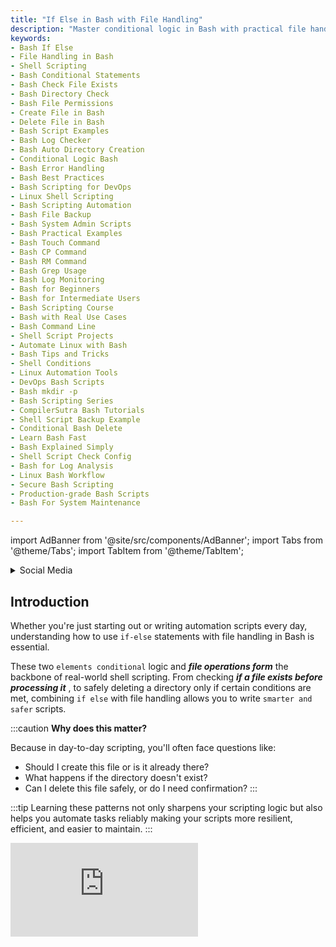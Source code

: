 ```yaml
---
title: "If Else in Bash with File Handling"
description: "Master conditional logic in Bash with practical file handling operations like checking existence, permissions, creating, and deleting files. Ideal for automation and DevOps scripting."
keywords:
- Bash If Else
- File Handling in Bash
- Shell Scripting
- Bash Conditional Statements
- Bash Check File Exists
- Bash Directory Check
- Bash File Permissions
- Create File in Bash
- Delete File in Bash
- Bash Script Examples
- Bash Log Checker
- Bash Auto Directory Creation
- Conditional Logic Bash
- Bash Error Handling
- Bash Best Practices
- Bash Scripting for DevOps
- Linux Shell Scripting
- Bash Scripting Automation
- Bash File Backup
- Bash System Admin Scripts
- Bash Practical Examples
- Bash Touch Command
- Bash CP Command
- Bash RM Command
- Bash Grep Usage
- Bash Log Monitoring
- Bash for Beginners
- Bash for Intermediate Users
- Bash Scripting Course
- Bash with Real Use Cases
- Bash Command Line
- Shell Script Projects
- Automate Linux with Bash
- Bash Tips and Tricks
- Shell Conditions
- Linux Automation Tools
- DevOps Bash Scripts
- Bash mkdir -p
- Bash Scripting Series
- CompilerSutra Bash Tutorials
- Shell Script Backup Example
- Conditional Bash Delete
- Learn Bash Fast
- Bash Explained Simply
- Shell Script Check Config
- Bash for Log Analysis
- Linux Bash Workflow
- Secure Bash Scripting
- Production-grade Bash Scripts
- Bash For System Maintenance

---
```


import AdBanner from '@site/src/components/AdBanner';
import Tabs from '@theme/Tabs';
import TabItem from '@theme/TabItem';

<details>
<summary> Social Media </summary>

- [🐦 Twitter - CompilerSutra](https://twitter.com/CompilerSutra)  
- [💼 LinkedIn - Abhinav](https://www.linkedin.com/in/abhinavcompilerllvm/)  
- [📺 YouTube - CompilerSutra](https://www.youtube.com/@compilersutra)  
- [📘 Facebook - CompilerSutra](https://www.facebook.com/profile.php?id=61577245012547)  
- [📝 Quora - CompilerSutra](https://compilersutra.quora.com/)  

</details>

<div>
    <AdBanner />
</div>


## Introduction

Whether you're just starting out or writing automation scripts every day, understanding how to use `if-else` statements with file handling in Bash is essential.

These two ``elements conditional`` logic and ***file operations form*** the backbone of real-world shell scripting. From checking ***if a file exists before processing it*** , to safely deleting a directory only if certain conditions are met, combining `if else` with file handling allows you to write ``smarter and safer`` scripts.

:::caution **Why does this matter?**

Because in day-to-day scripting, you'll often face questions like:
- Should I create this file or is it already there?
- What happens if the directory doesn't exist?
- Can I delete this file safely, or do I need confirmation?
:::

:::tip
Learning these patterns not only sharpens your scripting logic but also helps you automate tasks reliably making your scripts more resilient, efficient, and easier to maintain.
:::

<div style={{ position: 'relative', paddingBottom: '56.25%', height: 0, overflow: 'hidden', marginTop: '20px' }}>
  <iframe
    src="https://www.youtube.com/embed/r1HOGs1zSAM?start=24"
    title="If Else in Bash | CompilerSutra"
    style={{ position: 'absolute', top: 0, left: 0, width: '100%', height: '100%' }}
    frameBorder="0"
    allow="accelerometer; autoplay; clipboard-write; encrypted-media; gyroscope; picture-in-picture"
    allowFullScreen
  />
</div>



<div>
    <AdBanner />
</div>


## Table of Contents

1. [Introduction](#1-introduction)
2. [Why If-Else with File Handling Matters](#2-why-if-else-with-file-handling-matters)
3. [File Check Examples](#3-file-check-examples)

   * [Check if File Exists](#check-if-file-exists)
   * [Check if Directory Exists](#check-if-directory-exists)
   * [Check File Permissions](#check-file-permissions)
4. [Conditional File Operations](#4-conditional-file-operations)

   * [Create a File If Not Exists](#create-a-file-if-not-exists)
   * [Backup a File If Exists](#backup-a-file-if-exists)
   * [Delete a File Conditionally](#delete-a-file-conditionally)
5. [Real-World Scripting Examples](#5-real-world-scripting-examples)

   * [Log File Checker](#log-file-checker)
   * [Config File Backup](#config-file-backup)
   * [Auto Directory Creator](#auto-directory-creator)
6. [Common Mistakes to Avoid](#6-common-mistakes-to-avoid-in-bash-scripting)
7. [Resources](#resources)
8. [More Article](#more-articles)

<div>
    <AdBanner />
</div>

## 1. Introduction
`if-else` statements in Bash allow scripts to make decisions and perform different actions based on specific conditions. When combined with file handling (like checking if a file exists, creating directories, or deleting old logs), this becomes a powerful tool for building reliable automation scripts, maintaining system health, and managing files efficiently.

Think of it like this:

***How `if-else` Works : In Plain Terms***

1. **Evaluate a condition**  
   Bash checks if a certain condition is true (for example, "Does the file exist?").

2. **If the condition is true**  
   Run the set of commands inside the `if` block.

3. **Else (if the condition is false)**  
   Run a different set of commands inside the `else` block.

***Simple Algorithm***
```mermaid
graph TD
    A[Start] --> B{Is condition true?}
    B -- Yes --> C[Execute then block]
    B -- No --> D[Execute else block]
    C --> E[End]
    D --> E[End]
```
<details>
<summary><strong> Digram and algo explanation</strong></summary>

This flowchart represents a basic `if-else` structure in Bash scripting:

* **Start**: Your script begins execution.
* **Condition Check**: The script evaluates a condition (e.g., if a file exists, if a variable is set, etc.).
* **Yes (True)**:

  * If the condition is true, the code inside the `then` block executes.
* **No (False)**:

  * If the condition is false, the code inside the `else` block runs instead.
* **End**: The script proceeds to the next steps after handling the condition.

This control flow is essential in automating decisions based on system state or input, such as checking if a file exists before attempting to read it.
</details>



<div>
    <AdBanner />
</div>


## 2. Why If-Else with File Handling Matters

When writing Bash scripts that interact with the file system, one of the most important control structures is the `if-else` statement. It allows scripts to make decisions based on the current state of files and directories:whether they exist, are accessible, or require specific actions. This kind of logic is essential for writing reliable, fault-tolerant automation.

Below are some common and important use cases where `if-else` enhances file handling in Bash:


**Preventing Overwrites**  
In many scripts, especially those that generate reports, write logs, or configure systems, overwriting an existing file by mistake can result in data loss or misconfiguration. Using an `if` condition like `[ -f "filename" ]`, you can detect if a file already exists and take appropriate action:such as skipping the operation, creating a backup, or prompting the user for confirmation. This preventive check is a fundamental part of writing safe scripts.

:::caution usecase

| Use Case                             | Description |
|-------------------------------------|-------------|
| **Preventing Overwrites**           | In scripts that generate reports, update config files, or manage logs, accidentally overwriting an existing file can lead to critical data loss or misbehavior. Using `if [ -f "filename" ]`, you can first check whether the file exists and then choose to skip, back up, or prompt before proceeding. This safeguards your automation from unintended consequences. |
| **Automating Configuration and Backup Tasks** | Many scripts require conditional logic to check if certain files or folders exist before proceeding with deployment, configuration, or backup tasks. With `if-else`, you can create missing directories, only back up existing data, or apply environment-specific settings:making your script more adaptive and reliable. |
| **Logging and System State Notifications** | Automation often needs transparency. With conditional checks, your script can verify file presence or permissions and log meaningful messages. For example, if a config file is missing, log it or alert the user. This is crucial for auditability, monitoring, and debugging in production environments. |
| **Handling Missing or Inaccessible Files** | If a script attempts to access a non-existent or restricted file, it can crash or behave unpredictably. Use checks like `-e`, `-r`, `-w`, or `-x` to verify the file's state before operating on it. Based on the result, you can skip the operation, inform the user, or take corrective action. This ensures your script handles failures gracefully. |
:::



<div>
    <AdBanner />
</div>




## 3. File Check Examples

Bash `if` statements allow scripts to execute commands conditionally, depending on whether a test expression evaluates to true.

***<u>Syntax</u>***

```python
if [ condition ]; then
    # commands when true
else
    # commands when false
fi
```
<details>
<summary><strong><u>***Common Test Flags***</u></strong></summary>

| Flag | Purpose |
|------|---------|
| `-f` | True if **file exists** and is a regular file |
| `-d` | True if **directory exists** |
| `-e` | True if **file or directory exists** |
| `-r` | True if the file is **readable** |
| `-w` | True if the file is **writable** |
| `-x` | True if the file is **executable** |
| `-s` | True if the file **exists and is not empty** |
| `-L` | True if the file is a **symbolic link** |
| `-h` | Same as `-L` (True if **symbolic link**) |
| `-b` | True if the file is a **block special file** (like a USB device) |
| `-c` | True if the file is a **character special file** (like a keyboard or terminal) |
| `-p` | True if the file is a **named pipe** (FIFO) |
| `-S` | True if the file is a **socket** |
| `-u` | True if the file has the **set-user-ID** bit set |
| `-g` | True if the file has the **set-group-ID** bit set |
| `-k` | True if the file has the **sticky bit** set |
| `-N` | True if the file was **modified since it was last read** |
| `file1 -nt file2` | True if `file1` is **newer than** `file2` |
| `file1 -ot file2` | True if `file1` is **older than** `file2` |
| `file1 -ef file2` | True if `file1` and `file2` **refer to the same file** |
</details>

<div>
    <AdBanner />
</div>

<Tabs groupId="bash-file-checks">

<TabItem value="file" label="Check if File Exists">

### Check if File Exists

```python
FILE="/etc/passwd"
if [ -f "$FILE" ]; then
    echo "$FILE exists."
else
    echo "$FILE not found."
fi
```

 **Explanation**:
> `-f` checks whether the file exists and is a **regular file**.
>
>This script sets the variable `FILE` to a common system file (`/etc/passwd`). The `-f` test checks if this file exists and is a >regular file (not a directory, device, or symlink). If true, it confirms the file's existence; otherwise, it reports it as missing. >This check is useful when your script depends on a specific file being present.

</TabItem>

<TabItem value="directory" label="Check if Directory Exists">

### Check if Directory Exists

```python
DIR="/var/log"
if [ -d "$DIR" ]; then
    echo "Directory exists."
else
    echo "Directory not found."
fi
```

**Explanation**:
> `-d` checks whether the directory exists.

>This block verifies whether the specified directory (`/var/log`) exists. The `-d` flag ensures the target is indeed a directory. >This is especially important when preparing to read from or write logs into a path, preventing directory-related errors.

</TabItem>

<TabItem value="permissions" label="Check File Permissions">

### Check File Permissions

```python
if [ -r "$FILE" ]; then echo "Readable"; fi
if [ -w "$FILE" ]; then echo "Writable"; fi
if [ -x "$FILE" ]; then echo "Executable"; fi
```

 **Explanation**:

>This snippet checks the accessibility of the file referenced by `FILE`. It uses:
>* `-r` to check if the file can be read,
>* `-w` to check if it can be written to,
>* `-x` to determine if it can be executed.
>Such permission checks help avoid permission denied errors when interacting with files in scripts.

</TabItem>

</Tabs>


<div>
    <AdBanner />
</div>

## 4. Conditional File Operations

Bash allows you to perform actions like creating, backing up, or deleting files based on conditions. These operations are especially useful in scripts that automate tasks.

<Tabs groupId="bash-conditional-ops">

<TabItem value="create" label="Create File If Not Exists">

### Create a File If Not Exists

```python
FILE="notes.txt"
if [ ! -f "$FILE" ]; then
    touch "$FILE"
    echo "File created."
else
    echo "File already exists."
fi
```

**Explanation**:

> `! -f` means the file does **not exist**. `touch` creates a new empty file.

</TabItem>

<TabItem value="backup" label="Backup a File If Exists">

### Backup a File If Exists

```python
ORIG="settings.conf"
BACKUP="settings.bak"
if [ -f "$ORIG" ]; then
    cp "$ORIG" "$BACKUP"
    echo "Backup created."
else
    echo "Original file not found."
fi
```

**Explanation**:

> `-f` checks if the original file exists. If so, it is copied to a new backup file.

</TabItem>

<TabItem value="delete" label="Delete a File Conditionally">

### Delete a File Conditionally

```python
FILE="temp.log"
if [ -f "$FILE" ]; then
    rm "$FILE"
    echo "File deleted."
else
    echo "Nothing to delete."
fi
```

**Explanation**:

> `-f` ensures that the file exists before attempting to delete it.

</TabItem>

</Tabs>


<div>
    <AdBanner />
</div>


## 5. Real-World Scripting Examples

In this section, we’ll explore practical Bash scripting scenarios that are commonly used in real-world automation tasks. These examples combine `if-else` logic with file operations to solve problems like log monitoring, file backups, and system status checks.

:::note
Each script is designed to be simple, readable, and immediately applicable, whether you're a beginner or working in a production environment.
:::

<Tabs>

<TabItem value="Log File Checker" label="Log File Checker">

```python
LOG="/var/log/syslog"
if grep -q "error" "$LOG"; then
    echo "Errors found in the log!"
else
    echo "Log is clean."
fi
```

>**Explanation**
>Searches the system log for lines containing "error". The `-q` flag makes `grep` quiet (exit status only). Ideal for automated >health checks or log monitoring scripts.

</TabItem>

<TabItem value="Config File Backup" label="Config File Backup">

```python
CONFIG="/etc/nginx/nginx.conf"
if [ -f "$CONFIG" ]; then
    cp "$CONFIG" "/tmp/nginx.conf.bak"
    echo "Backup done."
else
    echo "Config file not found."
fi
```

>**Explanation**
>Checks if the Nginx config file exists, and if so, backs it up. Helps prevent accidental loss before deployment or config edits.

</TabItem>

<TabItem value="Auto Directory Creator" label="Auto Directory Creator">

```python
DIR="/data/reports"
if [ ! -d "$DIR" ]; then
    mkdir -p "$DIR"
    echo "Directory created."
else
    echo "Directory already exists."
fi
```

>**Explanation**
>Checks if the `/data/reports` directory exists. If not, it creates it using `mkdir -p`. Useful for automated report generation or >data pipeline setups.

</TabItem>

</Tabs>


<div>
    <AdBanner />
</div>



## 6 Common Mistakes to Avoid in Bash Scripting

When writing Bash scripts, even minor oversights can lead to serious errors or unexpected behavior. Below are some of the most common mistakes along with guidance on how to avoid them.



***1. Omitting Quotes Around Variables***
<details>
<summary>**❌ Problem:**     </summary>

:::caution 
Leaving variables unquoted can lead to word-splitting, glob expansion, or script failures—especially when values include spaces or special characters.
:::

| Syntax          | Code Example                                   | Explanation |
|----------------|--------------------------------------------------|-------------|
| ❌ **Incorrect** | `if [ $name = "admin" ]; then`                  | Without quotes, if `$name` is empty or contains spaces, it can cause syntax errors or unintended behavior. |
| ✅ **Correct**   | `if [ "$name" = "admin" ]; then`                | Quoting `$name` ensures it is treated as a single string, even if it's empty or contains spaces. This is safer and prevents script crashes. |
</details>

***2.Using `=` Instead of `==` in Conditional Tests***
<details>
<summary>**❌ Problem:**     </summary>
:::caution
**❌ Problem:**
In `[[ ... ]]` tests, using `=` works, but `==` is preferred for string comparison. However, inside `[ ... ]`, only `=` is POSIX-compliant.
:::

| Syntax          | Code Example                                      | Explanation |
|----------------|----------------------------------------------------|-------------|
| ❌ **Incorrect** | `if [[ $role = "admin" ]]; then`                  | Although `=` works inside `[[ ]]`, it's more conventional and clearer to use `==` for string comparison. Some linters or style guides may flag this. |
| ✅ **Correct**   | `if [[ $role == "admin" ]]; then`                 | Using `==` is preferred for clarity and consistency within `[[ ]]` test commands in Bash. |
</details>

***3. Ignoring File Permissions***
<details>
<summary> **❌ Problem:**</summary>

**❌ Problem:**
Assuming files are always readable or writable can cause script failures when permissions are restricted.

**Tip:** Always check file permissions before attempting read/write operations.

```python
if [ -r "$file" ]; then
  cat "$file"
else
  echo "Cannot read file: $file"
fi
```
</details>


***4. Skipping Error Handling***
<details>
<summary> **❌ Problem:**</summary>

**❌ Problem:**
Assuming every command will succeed can leave your script vulnerable to silent failures.

**Solution:** Always check return codes using `$?` or use `set -e` to stop on errors.

```python
cp config.txt /etc/app/
if [ $? -ne 0 ]; then
  echo "Failed to copy configuration file."
  exit 1
fi
```
</details>

:::caution
**Alternative (automatic exit on error):**

```python
set -e
cp config.txt /etc/app/
```
:::
---
:::tip
> By avoiding these common pitfalls, you'll write more robust, portable, and maintainable Bash scripts.
:::

---

<div>
    <AdBanner />
</div>

## Resources


Here are some helpful resources to further your understanding of Linux:

- [The Linux Foundation Training](https://training.linuxfoundation.org/)
- [Linux Journey - A free, handy learning portal](https://linuxjourney.com/)
- [Ubuntu Documentation](https://help.ubuntu.com/)
- [Debian Wiki](https://wiki.debian.org/)
- [Fedora Docs](https://docs.fedoraproject.org/)
- [Arch Wiki](https://wiki.archlinux.org/)
- [Explainshell - Learn what each part of a shell command does](https://explainshell.com/)
- [LinuxCommand.org - Learning the shell](http://linuxcommand.org/)
- [GNU Bash Manual](https://www.gnu.org/software/bash/manual/bash.html)
- [TLDP: The Linux Documentation Project](https://tldp.org/)
- [OverTheWire: Bandit (Linux terminal wargame for practice)](https://overthewire.org/wargames/bandit/)


<div>
    <AdBanner />
</div>


## More Articles

<Tabs>
  <TabItem value="docs" label="📚 Documentation">
             - [CompilerSutra Home](https://compilersutra.com)
                - [CompilerSutra Homepage (Alt)](https://compilersutra.com/)
                - [Getting Started Guide](https://compilersutra.com/get-started)
                - [Newsletter Signup](https://compilersutra.com/newsletter)
                - [Skip to Content (Accessibility)](https://compilersutra.com#__docusaurus_skipToContent_fallback)


  </TabItem>

  <TabItem value="tutorials" label="📖 Tutorials & Guides">

        - [AI Documentation](https://compilersutra.com/docs/Ai)
        - [DSA Overview](https://compilersutra.com/docs/DSA/)
        - [DSA Detailed Guide](https://compilersutra.com/docs/DSA/DSA)
        - [MLIR Introduction](https://compilersutra.com/docs/MLIR/intro)
        - [TVM for Beginners](https://compilersutra.com/docs/tvm-for-beginners)
        - [Python Tutorial](https://compilersutra.com/docs/python/python_tutorial)
        - [C++ Tutorial](https://compilersutra.com/docs/c++/CppTutorial)
        - [C++ Main File Explained](https://compilersutra.com/docs/c++/c++_main_file)
        - [Compiler Design Basics](https://compilersutra.com/docs/compilers/compiler)
        - [OpenCL for GPU Programming](https://compilersutra.com/docs/gpu/opencl)
        - [LLVM Introduction](https://compilersutra.com/docs/llvm/intro-to-llvm)
        - [Introduction to Linux](https://compilersutra.com/docs/linux/intro_to_linux)

  </TabItem>

  <TabItem value="assessments" label="📝 Assessments">

        - [C++ MCQs](https://compilersutra.com/docs/mcq/cpp_mcqs)
        - [C++ Interview MCQs](https://compilersutra.com/docs/mcq/interview_question/cpp_interview_mcqs)

  </TabItem>

  <TabItem value="projects" label="🛠️ Projects">

            - [Project Documentation](https://compilersutra.com/docs/Project)
            - [Project Index](https://compilersutra.com/docs/project/)
            - [Graphics Pipeline Overview](https://compilersutra.com/docs/The_Graphic_Rendering_Pipeline)
            - [Graphic Rendering Pipeline (Alt)](https://compilersutra.com/docs/the_graphic_rendering_pipeline/)

  </TabItem>

  <TabItem value="resources" label="🌍 External Resources">

            - [LLVM Official Docs](https://llvm.org/docs/)
            - [Ask Any Question On Quora](https://compilersutra.quora.com)
            - [GitHub: FixIt Project](https://github.com/aabhinavg1/FixIt)
            - [GitHub Sponsors Page](https://github.com/sponsors/aabhinavg1)

  </TabItem>

  <TabItem value="social" label="📣 Social Media">

            - [🐦 Twitter - CompilerSutra](https://twitter.com/CompilerSutra)
            - [💼 LinkedIn - Abhinav](https://www.linkedin.com/in/abhinavcompilerllvm/)
            - [📺 YouTube - CompilerSutra](https://www.youtube.com/@compilersutra)

  </TabItem>
</Tabs>


<div>
    <AdBanner />
</div>
